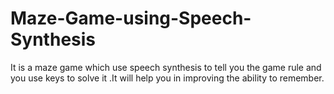 # Maze-Game-using-Speech-Synthesis

It is a maze game which use speech synthesis to tell you the game rule and you use keys to solve it  .It will help you in improving the ability to remember.
